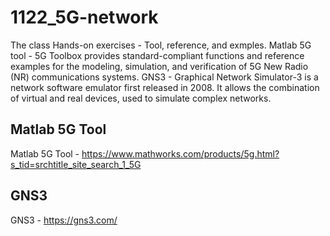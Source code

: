 # 1122_5G-network
The class Hands-on exercises - Tool, reference, and exmples.
Matlab 5G tool - 5G Toolbox provides standard-compliant functions and reference examples for the modeling, simulation, and verification of 5G New Radio (NR) communications systems. 
GNS3 - Graphical Network Simulator-3 is a network software emulator first released in 2008. It allows the combination of virtual and real devices, used to simulate complex networks.
## Matlab 5G Tool
Matlab 5G Tool - https://www.mathworks.com/products/5g.html?s_tid=srchtitle_site_search_1_5G

## GNS3 
GNS3 - https://gns3.com/
